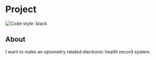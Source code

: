 # Project

![Code style: black](https://img.shields.io/badge/code%20style-black-000000.svg)

## About

I want to make an optometry related electronic health record system.
